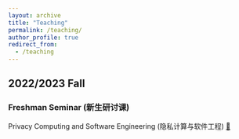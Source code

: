 ```yaml
---
layout: archive
title: "Teaching"
permalink: /teaching/
author_profile: true
redirect_from:
  - /teaching
---
```



## 2022/2023 Fall

### Freshman Seminar (新生研讨课)
Privacy Computing and Software Engineering (隐私计算与软件工程) [:page_with_curl:](http://ignorer001.github.io/files/Freshman_Seminar_Course.pdf)
